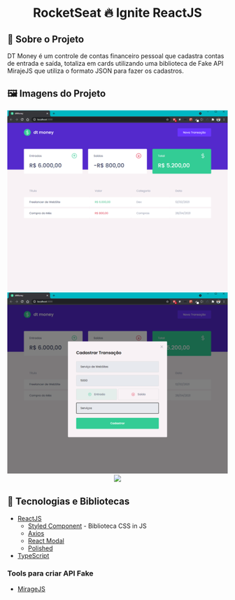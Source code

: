 <!-- Title -->
<h1 align="center"> RocketSeat 🔥 Ignite ReactJS </h1>

<!-- Sobre o Projeto -->
## 🚀 Sobre o Projeto
DT Money é um controle de contas financeiro pessoal que cadastra contas de entrada e saída, totaliza em cards utilizando uma biblioteca de Fake API MirajeJS que utiliza o formato JSON para fazer os cadastros. 

## 🖼️ Imagens do Projeto
<div align="center">
  <img src="https://github.com/brunoemferreira/rocketseat-ignite-dt-money/blob/main/Assets/tela1.png">
</div>
<div align="center">
  <img src="https://github.com/brunoemferreira/rocketseat-ignite-dt-money/blob/main/Assets/tela2.png">
</div>
<div align="center">
  <img src=".https://github.com/brunoemferreira/rocketseat-ignite-dt-money/blob/main/Assets/tela3.png">
</div>

## 🧰 Tecnologias e Bibliotecas

* [ReactJS](https://pt-br.reactjs.org/tutorial/tutorial.html)
  * [Styled Component](https://www.npmjs.com/package/styled-components) - Biblioteca CSS in JS
  * [Axios](https://www.npmjs.com/package/axios)
  * [React Modal](https://www.npmjs.com/package/react-modal)
  * [Polished](https://www.npmjs.com/package/polished)
* [TypeScript](https://www.typescriptlang.org/)

### Tools para criar API Fake
 * [MirageJS]()
